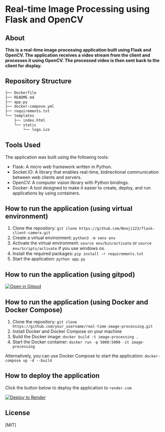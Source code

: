 
# Real-time Image Processing using Flask and OpenCV

## About

**This is a real-time image processing application built using Flask and OpenCV. The application receives a video stream from the client and processes it using OpenCV. The processed video is then sent back to the client for display.**


## Repository Structure
```bash
├── Dockerfile
├── README.md
├── app.py
├── docker-compose.yml
├── requirements.txt
└── templates
    ├── index.html
    └── static
        └── logo.ico
```


## Tools Used

The application was built using the following tools:

- Flask: A micro web framework written in Python.
- Socket.IO: A library that enables real-time, bidirectional communication between web clients and servers.
- OpenCV: A computer vision library with Python bindings.
- Docker: A tool designed to make it easier to create, deploy, and run applications by using containers.
  


## How to run the application (using virtual environment)

1. Clone the repository: 
   `git clone https://github.com/Nneji123/flask-client-camera.git`
2. Create a virtual environment: `python3 -m venv env`
3. Activate the virtual environment: `source env/bin/activate` or `source env/Scripts/activate` if you use windows os.
4. Install the required packages: `pip install -r requirements.txt`
5. Start the application: `python app.py`

## How to run the application (using gitpod)

[![Open in Gitpod](https://gitpod.io/button/open-in-gitpod.svg)](https://gitpod.io/#https://github.com/Nneji123/flask-client-camera)


## How to run the application (using Docker and Docker Compose)

1. Clone the repository: `git clone https://github.com/your_username/real-time-image-processing.git`
2. Install Docker and Docker Compose on your machine
3. Build the Docker image: `docker build -t image-processing .`
4. Start the Docker container: `docker run -p 5000:5000 -it image-processing`
    
Alternatively, you can use Docker Compose to start the application: `docker-compose up -d --build`

## How to deploy the application

Click the button below to deploy the application to `render.com`
  
[![Deploy to Render](https://render.com/images/deploy-to-render-button.svg)](https://render.com/deploy)

## License
[MIT]




